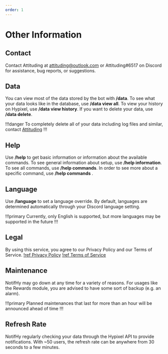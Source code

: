 ```yaml
---
order: 1
---
```

# Other Information

## Contact
Contact Attituding at [attituding@outlook.com](mailto:attituding@outlook.com) or Attituding#6517 on Discord for assistance, bug reports, or suggestions.

## Data
You can view most of the data stored by the bot with **/data**. To see what your data looks like in the database, use **/data view all**. To view your history on Hypixel, use **/data view history**. If you want to delete your data, use **/data delete**.

!!!danger
To completely delete all of your data including log files and similar, contact [Attituding](mailto:attituding@outlook.com)
!!!

## Help
Use **/help** to get basic information or information about the available commands. To see general information about setup, use **/help information**. To see all commands, use **/help commands**. In order to see more about a specific command, use **/help commands <command>**.

## Language
Use **/language** to set a language override. By default, languages are determined automatically through your Discord language setting.

!!!primary
Currently, only English is supported, but more languages may be supported in the future
!!!

## Legal
By using this service, you agree to our Privacy Policy and our Terms of Service.
[!ref Privacy Policy](../legal/privacy-policy.md)
[!ref Terms of Service](../legal/terms-of-service.md)

## Maintenance
NotifHy may go down at any time for a variety of reasons. For usages like the Rewards module, you are advised to have some sort of backup (e.g. an alarm).

!!!primary
Planned maintenances that last for more than an hour will be announced ahead of time
!!!

## Refresh Rate
NotifHy regularly checking your data through the Hypixel API to provide notifications. With ~50 users, the refresh rate can be anywhere from 30 seconds to a few minutes.